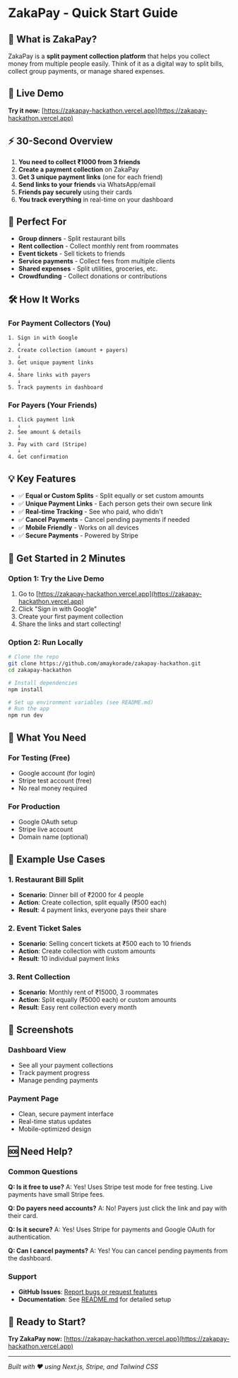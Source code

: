 # ZakaPay - Quick Start Guide

## 🎯 What is ZakaPay?

ZakaPay is a **split payment collection platform** that helps you collect money from multiple people easily. Think of it as a digital way to split bills, collect group payments, or manage shared expenses.

## 🚀 Live Demo
**Try it now:** [https://zakapay-hackathon.vercel.app](https://zakapay-hackathon.vercel.app)

## ⚡ 30-Second Overview

1. **You need to collect ₹1000 from 3 friends**
2. **Create a payment collection** on ZakaPay
3. **Get 3 unique payment links** (one for each friend)
4. **Send links to your friends** via WhatsApp/email
5. **Friends pay securely** using their cards
6. **You track everything** in real-time on your dashboard

## 🎯 Perfect For

- **Group dinners** - Split restaurant bills
- **Rent collection** - Collect monthly rent from roommates  
- **Event tickets** - Sell tickets to friends
- **Service payments** - Collect fees from multiple clients
- **Shared expenses** - Split utilities, groceries, etc.
- **Crowdfunding** - Collect donations or contributions

## 🛠️ How It Works

### For Payment Collectors (You)

```
1. Sign in with Google
   ↓
2. Create collection (amount + payers)
   ↓  
3. Get unique payment links
   ↓
4. Share links with payers
   ↓
5. Track payments in dashboard
```

### For Payers (Your Friends)

```
1. Click payment link
   ↓
2. See amount & details
   ↓
3. Pay with card (Stripe)
   ↓
4. Get confirmation
```

## 💡 Key Features

- ✅ **Equal or Custom Splits** - Split equally or set custom amounts
- ✅ **Unique Payment Links** - Each person gets their own secure link
- ✅ **Real-time Tracking** - See who paid, who didn't
- ✅ **Cancel Payments** - Cancel pending payments if needed
- ✅ **Mobile Friendly** - Works on all devices
- ✅ **Secure Payments** - Powered by Stripe

## 🚀 Get Started in 2 Minutes

### Option 1: Try the Live Demo
1. Go to [https://zakapay-hackathon.vercel.app](https://zakapay-hackathon.vercel.app)
2. Click "Sign in with Google"
3. Create your first payment collection
4. Share the links and start collecting!

### Option 2: Run Locally
```bash
# Clone the repo
git clone https://github.com/amaykorade/zakapay-hackathon.git
cd zakapay-hackathon

# Install dependencies
npm install

# Set up environment variables (see README.md)
# Run the app
npm run dev
```

## 🔧 What You Need

### For Testing (Free)
- Google account (for login)
- Stripe test account (free)
- No real money required

### For Production
- Google OAuth setup
- Stripe live account
- Domain name (optional)

## 📱 Example Use Cases

### 1. Restaurant Bill Split
- **Scenario**: Dinner bill of ₹2000 for 4 people
- **Action**: Create collection, split equally (₹500 each)
- **Result**: 4 payment links, everyone pays their share

### 2. Event Ticket Sales
- **Scenario**: Selling concert tickets at ₹500 each to 10 friends
- **Action**: Create collection with custom amounts
- **Result**: 10 individual payment links

### 3. Rent Collection
- **Scenario**: Monthly rent of ₹15000, 3 roommates
- **Action**: Split equally (₹5000 each) or custom amounts
- **Result**: Easy rent collection every month

## 🎨 Screenshots

### Dashboard View
- See all your payment collections
- Track payment progress
- Manage pending payments

### Payment Page
- Clean, secure payment interface
- Real-time status updates
- Mobile-optimized design

## 🆘 Need Help?

### Common Questions

**Q: Is it free to use?**
A: Yes! Uses Stripe test mode for free testing. Live payments have small Stripe fees.

**Q: Do payers need accounts?**
A: No! Payers just click the link and pay with their card.

**Q: Is it secure?**
A: Yes! Uses Stripe for payments and Google OAuth for authentication.

**Q: Can I cancel payments?**
A: Yes! You can cancel pending payments from the dashboard.

### Support
- **GitHub Issues**: [Report bugs or request features](https://github.com/amaykorade/zakapay-hackathon/issues)
- **Documentation**: See [README.md](README.md) for detailed setup

## 🚀 Ready to Start?

**Try ZakaPay now:** [https://zakapay-hackathon.vercel.app](https://zakapay-hackathon.vercel.app)

---

*Built with ❤️ using Next.js, Stripe, and Tailwind CSS*
